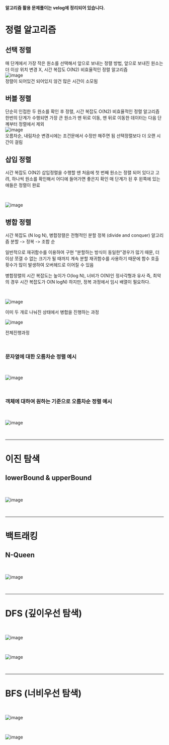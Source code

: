 #### 알고리즘 활용 문제풀이는 velog에 정리되어 있습니다.

# 정렬 알고리즘
## 선택 정렬
매 단계에서 가장 작은 원소를 선택해서 앞으로 보내는 정렬 방법, 앞으로 보내진 원소는 더 이상 위치 변경 X, 시간 복잡도 O(N2) 비효율적인 정렬 알고리즘
<br>
![image](https://user-images.githubusercontent.com/38232501/236789371-9a62345f-dc6b-419d-86e6-226ccaa6eabd.png)
<br>
정렬이 되어있건 되어있지 않건 많은 시간이 소모됨

## 버블 정렬
단순히 인접한 두 원소를 확인 후 정렬, 시간 복잡도 O(N2) 비효율적인 정렬 알고리즘
한번의 단계가 수행되면 가장 큰 원소가 맨 뒤로 이동, 맨 뒤로 이동한 데이터는 다음 단꼐부터 정렬에서 제외 <br>
![image](https://user-images.githubusercontent.com/38232501/236790916-4fc32f36-658d-4e4c-9697-53f62a40ce20.png)
<br>
오름차순, 내림차순 변경시에는 조건문에서 수정만 해주면 됨
선택정렬보다 더 오랜 시간이 걸림

## 삽입 정렬
시간 복잡도 O(N2)
삽입정렬을 수행할 땐 처음에 첫 번째 원소는 정렬 되어 있다고 고려, 하나씩 원소를 확인해서 어디에 들어가면 좋은지 확인
매 단계가 된 후 왼쪽에 있는 애들은 정렬이 완료

<br>

![image](https://user-images.githubusercontent.com/38232501/236792151-779a4d4a-f7aa-4191-b05a-bf3eef557bb8.png)
<br>

## 병합 정렬
시간 복잡도 (N log N), 병합정렬은 전형적인 분할 정복 (divide and conquer) 알고리즘
분할 -> 정복 -> 조합 순 

일반적으로 재귀함수를 이용하여 구현 "분할하는 방식이 동일한"경우가 많기 때문, 더 이상 쪼갤 수 없는 크기가 될 때까지 계속 분할
재귀함수를 사용하기 때문에 함수 호출 횟수가 많이 발생하여 오버헤드로 이어질 수 있음

병합정렬의 시간 복잡도는 높이가 O(log N), 너비가 O(N)인 정사각형과 유사 즉, 최악의 경우 시간 복잡도가 O(N logN)
하지만, 정복 과정에서 임시 배열이 필요하다.

<br>

![image](https://user-images.githubusercontent.com/38232501/236796557-f8c9856e-0bb8-420a-a773-3a0e3bec148e.png)

이미 두 개로 나눠진 상태에서 병합을 진행하는 과정

![image](https://user-images.githubusercontent.com/38232501/236795677-8f3b153a-eb8d-40c4-baff-40578902f9df.png)

전체진행과정

<br>

### 문자열에 대한 오름차순 정렬 예시

<br> 

![image](https://user-images.githubusercontent.com/38232501/236801433-839c81c7-96c8-4830-ad7a-720b8a001e71.png)

<br> 

### 객체에 대하여 원하는 기준으로 오름차순 정렬 예시

<br>

![image](https://user-images.githubusercontent.com/38232501/236801641-b08bbe15-182e-4f0c-9b3d-3cd174c72fba.png)

<br>

---
# 이진 탐색 
## lowerBound & upperBound

<br>

![image](https://github.com/seonghyuk1/Algorithm_template/assets/38232501/70701275-0222-4170-be44-897efda944b5)


<br>

---

# 백트래킹
## N-Queen

<br>

![image](https://github.com/seonghyuk1/Algorithm_template/assets/38232501/c42c986f-88cc-41bd-9b00-4dca5412ede8)

<br>

---

# DFS (깊이우선 탐색)


<br>

![image](https://github.com/seonghyuk1/Algorithm_template/assets/38232501/3d4890f8-87ea-4f8a-9a7c-76af9eb2b0f3)


<br>

![image](https://github.com/seonghyuk1/Algorithm_template/assets/38232501/845d07ad-341c-49b1-a9f3-9b1d608cb551)


<br>


---

# BFS (너비우선 탐색)

<br>

![image](https://github.com/seonghyuk1/Algorithm_template/assets/38232501/45b42091-d628-4d34-9a45-ec151e8894b3)


<br>

![image](https://github.com/seonghyuk1/Algorithm_template/assets/38232501/48355c78-8abb-44c2-90f0-fdfca1a94b3e)

<br>
